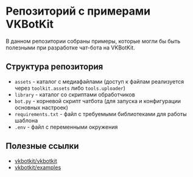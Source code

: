 # Репозиторий с примерами VKBotKit

В данном репозитории собраны примеры, которые могли бы быть полезными при разработке чат-бота на VKBotKit.

## Структура репозитория

* `assets` - каталог с медиафайлами (доступ к файлам реализуется через `toolkit.assets` либо `tools.uploader`)
* `library` - каталог со скриптами обработчиков
* `bot.py` - корневой скрипт чатбота (для запуска и конфигурации основных настроек)
* `requirements.txt` - файл с требуемыми библиотеками для работы шаблона
* `.env` - файл с переменными окружения

## Полезные ссылки

* [vkbotkit/vkbotkit](https://github.com/vkbotkit/vkbotkit/tree/v1.0)
* [vkbotkit/examples](https://github.com/vkbotkit/examples/tree/v1.0)

